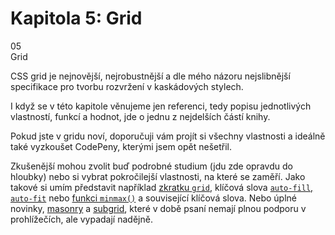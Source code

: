 <div id="kap-grid-before" class="ebook-chapter-before" markdown="1"> 

# Kapitola 5: Grid

<div class="ebook-chapter-before-image">
  <div class="ebook-chapter-before-number">
    05
  </div>  
  <div class="ebook-chapter-before-heading">
    Grid
  </div>
</div>

CSS grid je nejnovější, nejrobustnější a dle mého názoru nejslibnější specifikace pro tvorbu rozvržení v kaskádových stylech.

I když se v této kapitole věnujeme jen referenci, tedy popisu jednotlivých vlastností, funkcí a hodnot, jde o jednu z nejdelších částí knihy.

Pokud jste v gridu noví, doporučuji vám projít si všechny vlastnosti a ideálně také vyzkoušet CodePeny, kterými jsem opět nešetřil.

Zkušenější mohou zvolit buď podrobné studium (jdu zde opravdu do hloubky) nebo si vybrat pokročilejší vlastnosti, na které se zaměří. Jako takové si umím představit například [zkratku `grid`](css-grid-zkratka.md), klíčová slova [`auto-fill`, `auto-fit`](css-repeat.md) nebo [funkci `minmax()`](css-minmax.md) a související klíčová slova. Nebo úplné novinky, [masonry](css-masonry.md) a [subgrid](css-subgrid.md), které v době psaní nemají plnou podporu v prohlížečích, ale vypadají nadějně.

</div>
